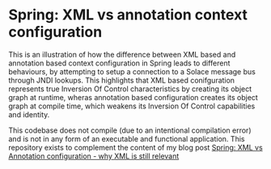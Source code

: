 # Spring: XML vs annotation context configuration

This is an illustration of how the difference between XML based and annotation based context configuration in Spring leads to different behaviours, by attempting to setup a connection to a Solace message bus through JNDI lookups. This highlights that XML based conifguration represents true Inversion Of Control characteristics by creating its object graph at runtime, wheras annotation based configuration creates its object graph at compile time, which weakens its Inversion Of Control capabilities and identity.

This codebase does not compile (due to an intentional compilation error) and is not in any form of an executable and functional application. This repository exists to complement the content of my blog post [Spring: XML vs Annotation configuration - why XML is still relevant](https://hakanozbay.github.io/2017/03/30/spring-xml-vs-annotation.html)